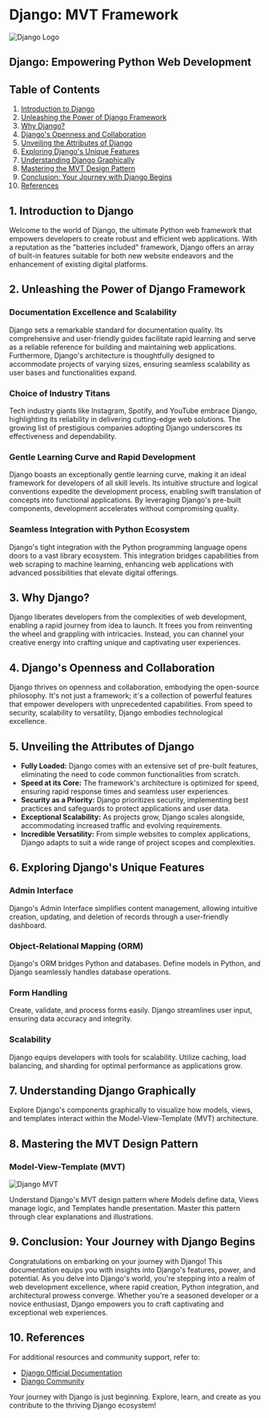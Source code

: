 # Django: MVT Framework

![Django Logo](https://www.djangoproject.com/m/img/logos/django-logo-negative.png)

## Django: Empowering Python Web Development

## Table of Contents

1. [Introduction to Django](#1-introduction-to-django)
2. [Unleashing the Power of Django Framework](#2-unleashing-the-power-of-django-framework)
3. [Why Django?](#3-why-django)
4. [Django's Openness and Collaboration](#4-djangos-openness-and-collaboration)
5. [Unveiling the Attributes of Django](#5-unveiling-the-attributes-of-django)
6. [Exploring Django's Unique Features](#6-exploring-djangos-unique-features)
7. [Understanding Django Graphically](#7-understanding-django-graphically)
8. [Mastering the MVT Design Pattern](#8-mastering-the-mvt-design-pattern)
9. [Conclusion: Your Journey with Django Begins](#9-conclusion-your-journey-with-django-begins)
10. [References](#10-references)

## 1. Introduction to Django

Welcome to the world of Django, the ultimate Python web framework that empowers developers to create robust and efficient web applications. With a reputation as the "batteries included" framework, Django offers an array of built-in features suitable for both new website endeavors and the enhancement of existing digital platforms.

## 2. Unleashing the Power of Django Framework

### Documentation Excellence and Scalability

Django sets a remarkable standard for documentation quality. Its comprehensive and user-friendly guides facilitate rapid learning and serve as a reliable reference for building and maintaining web applications. Furthermore, Django's architecture is thoughtfully designed to accommodate projects of varying sizes, ensuring seamless scalability as user bases and functionalities expand.

### Choice of Industry Titans

Tech industry giants like Instagram, Spotify, and YouTube embrace Django, highlighting its reliability in delivering cutting-edge web solutions. The growing list of prestigious companies adopting Django underscores its effectiveness and dependability.

### Gentle Learning Curve and Rapid Development

Django boasts an exceptionally gentle learning curve, making it an ideal framework for developers of all skill levels. Its intuitive structure and logical conventions expedite the development process, enabling swift translation of concepts into functional applications. By leveraging Django's pre-built components, development accelerates without compromising quality.

### Seamless Integration with Python Ecosystem

Django's tight integration with the Python programming language opens doors to a vast library ecosystem. This integration bridges capabilities from web scraping to machine learning, enhancing web applications with advanced possibilities that elevate digital offerings.

## 3. Why Django?

Django liberates developers from the complexities of web development, enabling a rapid journey from idea to launch. It frees you from reinventing the wheel and grappling with intricacies. Instead, you can channel your creative energy into crafting unique and captivating user experiences.

## 4. Django's Openness and Collaboration

Django thrives on openness and collaboration, embodying the open-source philosophy. It's not just a framework; it's a collection of powerful features that empower developers with unprecedented capabilities. From speed to security, scalability to versatility, Django embodies technological excellence.

## 5. Unveiling the Attributes of Django

- **Fully Loaded:** Django comes with an extensive set of pre-built features, eliminating the need to code common functionalities from scratch.
- **Speed at its Core:** The framework's architecture is optimized for speed, ensuring rapid response times and seamless user experiences.
- **Security as a Priority:** Django prioritizes security, implementing best practices and safeguards to protect applications and user data.
- **Exceptional Scalability:** As projects grow, Django scales alongside, accommodating increased traffic and evolving requirements.
- **Incredible Versatility:** From simple websites to complex applications, Django adapts to suit a wide range of project scopes and complexities.

## 6. Exploring Django's Unique Features

### Admin Interface

Django's Admin Interface simplifies content management, allowing intuitive creation, updating, and deletion of records through a user-friendly dashboard.

### Object-Relational Mapping (ORM)

Django's ORM bridges Python and databases. Define models in Python, and Django seamlessly handles database operations.

### Form Handling

Create, validate, and process forms easily. Django streamlines user input, ensuring data accuracy and integrity.

### Scalability

Django equips developers with tools for scalability. Utilize caching, load balancing, and sharding for optimal performance as applications grow.

## 7. Understanding Django Graphically

Explore Django's components graphically to visualize how models, views, and templates interact within the Model-View-Template (MVT) architecture.

## 8. Mastering the MVT Design Pattern

### Model-View-Template (MVT)
![Django MVT](https://miro.medium.com/v2/resize:fit:1200/1*5tlbCdsQHDW38Yn1eP97Kg.png)

Understand Django's MVT design pattern where Models define data, Views manage logic, and Templates handle presentation. Master this pattern through clear explanations and illustrations.

## 9. Conclusion: Your Journey with Django Begins

Congratulations on embarking on your journey with Django! This documentation equips you with insights into Django's features, power, and potential. As you delve into Django's world, you're stepping into a realm of web development excellence, where rapid creation, Python integration, and architectural prowess converge. Whether you're a seasoned developer or a novice enthusiast, Django empowers you to craft captivating and exceptional web experiences.

## 10. References

For additional resources and community support, refer to:

- [Django Official Documentation](https://docs.djangoproject.com/)
- [Django Community](https://www.djangoproject.com/community/)

Your journey with Django is just beginning. Explore, learn, and create as you contribute to the thriving Django ecosystem!
